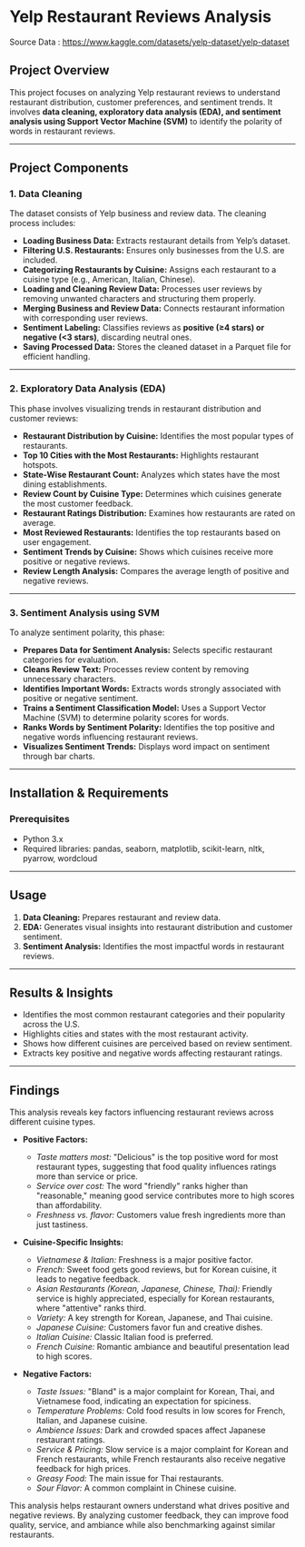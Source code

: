 # **Yelp Restaurant Reviews Analysis**  

Source Data : https://www.kaggle.com/datasets/yelp-dataset/yelp-dataset

## **Project Overview**  
This project focuses on analyzing Yelp restaurant reviews to understand restaurant distribution, customer preferences, and sentiment trends. It involves **data cleaning, exploratory data analysis (EDA), and sentiment analysis using Support Vector Machine (SVM)** to identify the polarity of words in restaurant reviews.  

---

## **Project Components**  

### **1. Data Cleaning**  
The dataset consists of Yelp business and review data. The cleaning process includes:  
- **Loading Business Data:** Extracts restaurant details from Yelp’s dataset.  
- **Filtering U.S. Restaurants:** Ensures only businesses from the U.S. are included.  
- **Categorizing Restaurants by Cuisine:** Assigns each restaurant to a cuisine type (e.g., American, Italian, Chinese).  
- **Loading and Cleaning Review Data:** Processes user reviews by removing unwanted characters and structuring them properly.  
- **Merging Business and Review Data:** Connects restaurant information with corresponding user reviews.  
- **Sentiment Labeling:** Classifies reviews as **positive (≥4 stars) or negative (<3 stars)**, discarding neutral ones.  
- **Saving Processed Data:** Stores the cleaned dataset in a Parquet file for efficient handling.  

---

### **2. Exploratory Data Analysis (EDA)**  
This phase involves visualizing trends in restaurant distribution and customer reviews:  
- **Restaurant Distribution by Cuisine:** Identifies the most popular types of restaurants.  
- **Top 10 Cities with the Most Restaurants:** Highlights restaurant hotspots.  
- **State-Wise Restaurant Count:** Analyzes which states have the most dining establishments.  
- **Review Count by Cuisine Type:** Determines which cuisines generate the most customer feedback.  
- **Restaurant Ratings Distribution:** Examines how restaurants are rated on average.  
- **Most Reviewed Restaurants:** Identifies the top restaurants based on user engagement.  
- **Sentiment Trends by Cuisine:** Shows which cuisines receive more positive or negative reviews.  
- **Review Length Analysis:** Compares the average length of positive and negative reviews.  

---

### **3. Sentiment Analysis using SVM**  
To analyze sentiment polarity, this phase:  
- **Prepares Data for Sentiment Analysis:** Selects specific restaurant categories for evaluation.  
- **Cleans Review Text:** Processes review content by removing unnecessary characters.  
- **Identifies Important Words:** Extracts words strongly associated with positive or negative sentiment.  
- **Trains a Sentiment Classification Model:** Uses a Support Vector Machine (SVM) to determine polarity scores for words.  
- **Ranks Words by Sentiment Polarity:** Identifies the top positive and negative words influencing restaurant reviews.  
- **Visualizes Sentiment Trends:** Displays word impact on sentiment through bar charts.  

---

## **Installation & Requirements**  
### **Prerequisites**  
- Python 3.x  
- Required libraries: pandas, seaborn, matplotlib, scikit-learn, nltk, pyarrow, wordcloud  

---

## **Usage**  
1. **Data Cleaning:** Prepares restaurant and review data.  
2. **EDA:** Generates visual insights into restaurant distribution and customer sentiment.  
3. **Sentiment Analysis:** Identifies the most impactful words in restaurant reviews.  

---

## **Results & Insights**  
- Identifies the most common restaurant categories and their popularity across the U.S.  
- Highlights cities and states with the most restaurant activity.  
- Shows how different cuisines are perceived based on review sentiment.  
- Extracts key positive and negative words affecting restaurant ratings.  

---
## **Findings**
This analysis reveals key factors influencing restaurant reviews across different cuisine types.  

- **Positive Factors:**  
  - *Taste matters most:* "Delicious" is the top positive word for most restaurant types, suggesting that food quality influences ratings more than service or price.  
  - *Service over cost:* The word "friendly" ranks higher than "reasonable," meaning good service contributes more to high scores than affordability.  
  - *Freshness vs. flavor:* Customers value fresh ingredients more than just tastiness.  

- **Cuisine-Specific Insights:**  
  - *Vietnamese & Italian:* Freshness is a major positive factor.  
  - *French:* Sweet food gets good reviews, but for Korean cuisine, it leads to negative feedback.  
  - *Asian Restaurants (Korean, Japanese, Chinese, Thai):* Friendly service is highly appreciated, especially for Korean restaurants, where "attentive" ranks third.  
  - *Variety:* A key strength for Korean, Japanese, and Thai cuisine.  
  - *Japanese Cuisine:* Customers favor fun and creative dishes.  
  - *Italian Cuisine:* Classic Italian food is preferred.  
  - *French Cuisine:* Romantic ambiance and beautiful presentation lead to high scores.  

- **Negative Factors:**  
  - *Taste Issues:* "Bland" is a major complaint for Korean, Thai, and Vietnamese food, indicating an expectation for spiciness.  
  - *Temperature Problems:* Cold food results in low scores for French, Italian, and Japanese cuisine.  
  - *Ambience Issues:* Dark and crowded spaces affect Japanese restaurant ratings.  
  - *Service & Pricing:* Slow service is a major complaint for Korean and French restaurants, while French restaurants also receive negative feedback for high prices.  
  - *Greasy Food:* The main issue for Thai restaurants.  
  - *Sour Flavor:* A common complaint in Chinese cuisine.  

This analysis helps restaurant owners understand what drives positive and negative reviews. By analyzing customer feedback, they can improve food quality, service, and ambiance while also benchmarking against similar restaurants.
